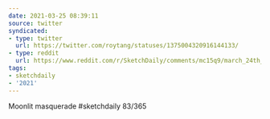 ```yaml
---
date: 2021-03-25 08:39:11
source: twitter
syndicated:
- type: twitter
  url: https://twitter.com/roytang/statuses/1375004320916144133/
- type: reddit
  url: https://www.reddit.com/r/SketchDaily/comments/mc15q9/march_24th_moonlit_masquerade/gs5elmj/
tags:
- sketchdaily
- '2021'
---
```


Moonlit masquerade #sketchdaily 83/365